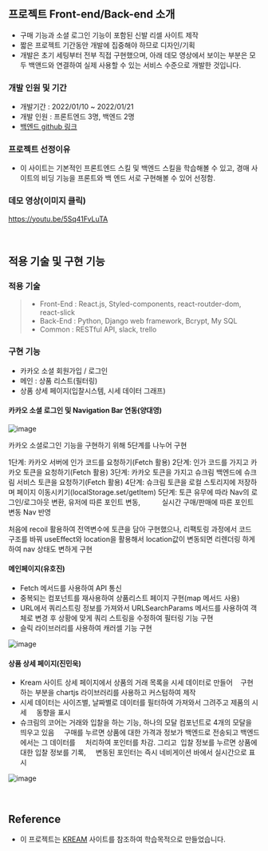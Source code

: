 ## 프로젝트 Front-end/Back-end 소개

- 구매 기능과 소셜 로그인 기능이 포함된 신발 리셀 사이트 제작
- 짧은 프로젝트 기간동안 개발에 집중해야 하므로 디자인/기획 
- 개발은 초기 세팅부터 전부 직접 구현했으며, 아래 데모 영상에서 보이는 부분은 모두 백앤드와 연결하여 실제 사용할 수 있는 서비스 수준으로 개발한 것입니다.

### 개발 인원 및 기간

- 개발기간 : 2022/01/10 ~ 2022/01/21
- 개발 인원 : 프론트엔드 3명, 백엔드 2명
- [백엔드 github 링크](https://github.com/wecode-bootcamp-korea/28-2nd-Sucream-backend)

### 프로젝트 선정이유

- 이 사이트는 기본적인 프론트엔드 스킬 및 백엔드 스킬을 학습해볼 수 있고, 경매 사이트의 비딩 기능을 프론트와 백 엔드 서로
  구현해볼 수 있어 선정함.

### 데모 영상(이미지 클릭)

https://youtu.be/5Sq41FvLuTA


<br>

## 적용 기술 및 구현 기능

### 적용 기술

> - Front-End : React.js, Styled-components, react-routder-dom, react-slick
> - Back-End : Python, Django web framework, Bcrypt, My SQL
> - Common : RESTful API, slack, trello

### 구현 기능

- 카카오 소셜 회원가입 / 로그인
- 메인 : 상품 리스트(필터링)
- 상품 상세 페이지(입찰시스템, 시세 데이터 그래프)


#### 카카오 소셜 로그인 및 Navigation Bar 연동(양대영)
![image](https://user-images.githubusercontent.com/81794430/150492040-4db748a5-161f-4d5e-930f-31da7ee626b0.png)


카카오 소셜로그인 기능을 구현하기 위해 5단계를 나누어 구현

1단계: 카카오 서버에 인가 코드를 요청하기(Fetch 활용)
2단계: 인가 코드를 가지고 카카오 토큰을 요청하기(Fetch 활용)
3단계: 카카오 토큰을 가지고 슈크림 백엔드에 슈크림 서비스 토큰을 요청하기(Fetch 활용)
4단계: 슈크림 토큰을 로컬 스토리지에 저장하며 페이지 이동시키기(localStorage.set/getItem)
5단계: 토큰 유무에 따라 Nav의 로그인/로그아웃 변환, 유저에 따른 포인트 변동,
          실시간 구매/판매에 따른 포인트 변동 Nav 반영

처음에 recoil 활용하여 전역변수에 토큰을 담아 구현했으나, 리팩토링 과정에서 코드 구조를 바꿔
useEffect와 location을 활용해서 location값이 변동되면 리렌더링 하게하여 nav 상태도 변하게 구현




#### 메인페이지(유호진)
- Fetch 메서드를 사용하여 API 통신
- 중복되는 컴포넌트를 재사용하여 상품리스트 페이지 구현(map 메서드 사용)
- URL에서 쿼리스트링 정보를 가져와서 URLSearchParams 메서드를 사용하여 객체로 변경 후 상황에 맞게 쿼리 스트링을 수정하여 필터링 기능 구현
- 슬릭 라이브러리를 사용하여 캐러셀 기능 구현

![image](https://user-images.githubusercontent.com/93053269/159301886-a4a6619a-c3b0-4f83-8a4e-608a66fa7367.png)

#### 상품 상세 페이지(진민욱)

- Kream 사이트 상세 페이지에서 상품의 거래 목록을 시세 데이터로 만들어 
  구현하는 부분을 chartjs 라이브러리를 사용하고 커스텀하여 제작 
- 시세 데이터는 사이즈별, 날짜별로 데이터를 필터하여 가져와서 그려주고 제품의 시세 
   동향을 표시
- 슈크림의 코어는 거래와 입찰을 하는 기능, 하나의 모달 컴포넌트로 4개의 모달을 띄우고 있음 
   구매를 누르면 상품에 대한 가격과 정보가 백엔드로 전송되고 백엔드에서는 그 데이터를 
   처리하여 포인터를 차감. 그리고  입찰 정보를 누르면 상품에 대한 입찰 정보를 기록, 
   변동된 포인터는 즉시 네비게이션 바에서 실시간으로 표시
   
   
![image](https://user-images.githubusercontent.com/81794430/150492436-b5ab9ada-37b6-4bb7-8d5a-b41c99f69221.png)




<br>

## Reference

- 이 프로젝트는 [KREAM](https://kream.co.kr/) 사이트를 참조하여 학습목적으로 만들었습니다.
